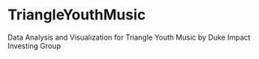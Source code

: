 # TriangleYouthMusic
Data Analysis and Visualization for Triangle Youth Music by Duke Impact Investing Group

